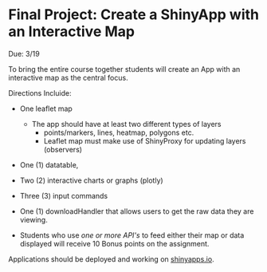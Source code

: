 # Final Project: Create a ShinyApp with an Interactive Map

Due: 3/19

To bring the entire course together students will create an App with an interactive map as the central focus.

Directions Incluide:
* One leaflet map
  * The app should have at least two different types of layers 
    * points/markers, lines, heatmap, polygons etc.
    * Leaflet map must make use of ShinyProxy for updating layers (observers)
* One (1) datatable, 
* Two (2) interactive charts or graphs (plotly)
* Three (3) input commands 
* One (1) downloadHandler that allows users to get the raw data they are viewing.

* Students who use _one or more API's_ to feed either their map or data displayed will receive 10 Bonus points on the assignment.

Applications should be deployed and working on [shinyapps.io](https://www.shinyapps.io/).
